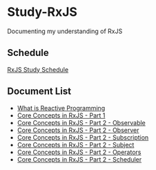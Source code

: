 # Study-RxJS
Documenting my understanding of RxJS



## Schedule

[RxJS Study Schedule](https://github.com/binDongKim/Study-RxJS/blob/master/RxJS%20Study%20Schedule(not%20fixed).md)



## Document List

- [What is Reactive Programming](https://github.com/binDongKim/Study-RxJS/blob/master/What%20is%20Reactive%20Programming.md)
- [Core Concepts in RxJS - Part 1](https://github.com/binDongKim/Study-RxJS/blob/master/Core%20Concepts%20in%20RxJS%20-%20Part%201.md)
- [Core Concepts in RxJS - Part 2 - Observable](https://github.com/binDongKim/Study-RxJS/blob/master/Core%20Concepts%20in%20RxJS%20-%20Part2%20-%20Observable.md)
- [Core Concepts in RxJS - Part 2 - Observer](https://github.com/binDongKim/Study-RxJS/blob/master/Core%20Concepts%20in%20RxJS%20-%20Part%202%20-%20Observer.md)
- [Core Concepts in RxJS - Part 2 - Subscription](https://github.com/binDongKim/Study-RxJS/blob/master/Core%20Concepts%20in%20RxJS%20-%20Part%202%20-%20Subscription.md)
- [Core Concepts in RxJS - Part 2 - Subject](https://github.com/binDongKim/Study-RxJS/blob/master/Core%20Concepts%20in%20RxJS%20-%20Part%202%20-%20Subject.md)
- [Core Concepts in RxJS - Part 2 - Operators](https://github.com/binDongKim/Study-RxJS/blob/master/Core%20Concepts%20in%20RxJS%20-%20Part%202%20-%20Operators.md)
- [Core Concepts in RxJS - Part 2 - Scheduler](https://github.com/binDongKim/Study-RxJS/blob/master/%5BLater%5DCore%20Concepts%20in%20RxJS%20-%20Part%202%20-%20Scheduler.md)

